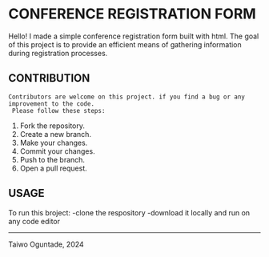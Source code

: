 # CONFERENCE REGISTRATION FORM
   Hello!
   I made a simple conference registration form built with html. 
    The goal of this project is to provide an efficient means of gathering information during registration processes.

## CONTRIBUTION
    Contributors are welcome on this project. if you find a bug or any improvement to the code.
     Please follow these steps:
1. Fork the repository.
2. Create a new branch.
3. Make your changes.
4. Commit your changes.
5. Push to the branch.
6. Open a pull request.

## USAGE
To run this broject:
-clone the respository
-download it locally and run on any code editor 

- - - 
Taiwo Oguntade, 2024






